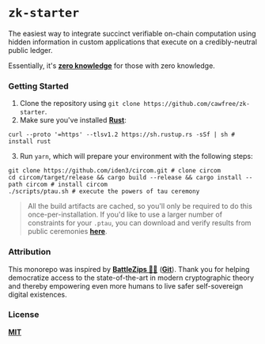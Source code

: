 # `zk-starter`

The easiest way to integrate succinct verifiable on-chain computation using hidden information in custom applications that execute on a credibly-neutral public ledger.

Essentially, it's [__zero knowledge__](https://en.wikipedia.org/wiki/Zero-knowledge_proof) for those with zero knowledge.

### Getting Started

1. Clone the repository using `git clone https://github.com/cawfree/zk-starter`.
2. Make sure you've installed [__Rust__](https://www.rust-lang.org/):

```shell
curl --proto '=https' --tlsv1.2 https://sh.rustup.rs -sSf | sh # install rust
```
3. Run `yarn`, which will prepare your environment with the following steps:
 
```shell
git clone https://github.com/iden3/circom.git # clone circom
cd circom/target/release && cargo build --release && cargo install --path circom # install circom
./scripts/ptau.sh # execute the powers of tau ceremony
```

> All the build artifacts are cached, so you'll only be required to do this once-per-installation. If you'd like to use a larger number of constraints for your `.ptau`, you can download and verify results from public ceremonies [__here__](https://www.dropbox.com/sh/mn47gnepqu88mzl/AACaJkBU7mmCq8uU8ml0-0fma?dl=0).

### Attribution

This monorepo was inspired by [__BattleZips 🏴‍☠️__](https://twitter.com/Battlezips) ([__Git__](https://github.com/BattleZips/BattleZips)). Thank you for helping democratize access to the state-of-the-art in modern cryptographic theory and thereby empowering even more humans to live safer self-sovereign digital existences.

### License
[__MIT__](./LICENSE)
